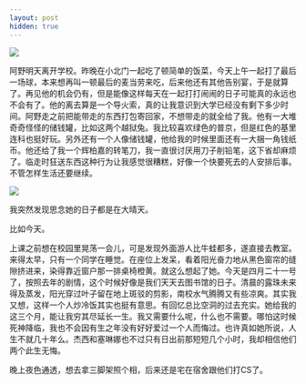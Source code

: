 ```yaml
---
layout: post
hidden: true
---
```

![](http://photos.tuchong.com/32890/l/2668509.jpg)

阿野明天离开学校。昨晚在小北门一起吃了顿简单的饭菜，今天上午一起打了最后一场球，本来想再叫一顿最后的麦当劳来吃，后来他还有其他告别宴，于是就算了。再见他的机会仍有，但是能像这样每天在一起打打闹闹的日子可能真的永远也不会有了。他的离去算是一个导火索，真的让我意识到大学已经没有剩下多少时间。阿野走之前把能带走的东西打包寄回家，不想带走的就全给了我。他有一大堆奇奇怪怪的储钱罐，比如这两个越狱兔。我比较喜欢绿色的普京，但是红色的基里连科也挺好玩。另外还有一个人像储钱罐，他给我的时候里面还有一大捆一角钱纸币。他还给了我一个辉柏嘉的转笔刀，我一直很讨厌用刀子削铅笔，这下省却麻烦了。临走时狂送东西这种行为让我感觉很糟糕，好像一个快要死去的人安排后事。不管怎样生活还要继续。

![](http://photos.tuchong.com/32890/l/2668832.jpg)

我突然发现思念她的日子都是在大晴天。

比如今天。

上课之前想在校园里晃荡一会儿，可是发现外面游人比牛蛙都多，遂直接去教室。来得太早，只有一个同学在睡觉。在座位上发呆，看着阳光奋力地从黑色窗帘的缝隙挤进来，染得靠近窗户那一排桌椅橙黄。就这么想起了她。今天是四月二十一号了，按照去年的剧情，这个时候好像是我们天天去图书馆的日子。清晨的露珠未来得及蒸发，阳光穿过叶子留在地上斑驳的剪影，南校水气腾腾又有些凉爽。其实我又想，这样一个人炒冷饭其实也挺有意思。有回忆总比空洞的过去充实。她给我的这三个月，能让我穷其尽延长一生。我又需要什么呢，什么也不需要。哪怕这时候死神降临，我也不会因有生之年没有好好爱过一个人而悔过。也许真如她所说，人生不就几十年么。杰西和塞琳娜也不过只有日出前那短短几个小时，我却相信他们两个此生无悔。

晚上夜色通透，想去拿三脚架照个相，后来还是宅在宿舍跟他们打CS了。